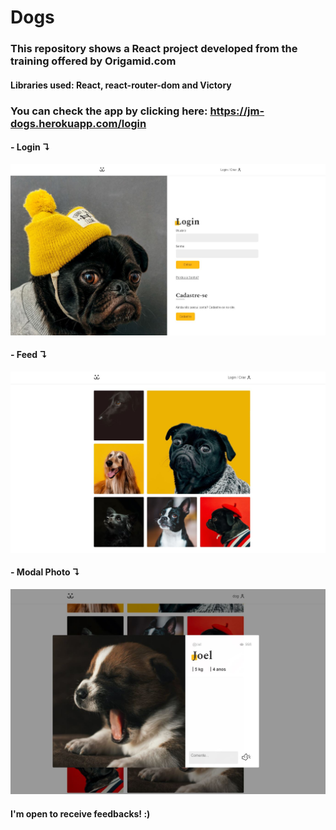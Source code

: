 # Dogs
### This repository shows a React project developed from the training offered by Origamid.com
#### Libraries used: React, react-router-dom and Victory

### You can check the app by clicking here: https://jm-dogs.herokuapp.com/login

 #### - Login ↴
![Login](src/Assets/capture-login.JPG 'Login')

 #### - Feed ↴
![Feed](src/Assets/capture-feed.JPG 'Feed')

 #### - Modal Photo ↴
![Modal](src/Assets/capture-modal-photo.JPG 'Modal')

#### I'm open to receive feedbacks! :)





